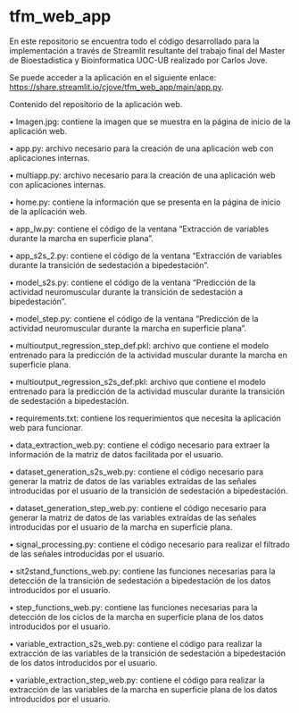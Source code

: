 # tfm_web_app
En este repositorio se encuentra todo el código desarrollado para la implementación a través de Streamlit resultante del trabajo final del Master de Bioestadistica y Bioinformatica UOC-UB realizado por Carlos Jove.

Se puede acceder a la aplicación en el siguiente enlace: https://share.streamlit.io/cjove/tfm_web_app/main/app.py. 

Contenido del repositorio de la aplicación web.

•	Imagen.jpg: contiene la imagen que se muestra en la página de inicio de la aplicación web.

•	app.py: archivo necesario para la creación de una aplicación web con aplicaciones internas.

•	multiapp.py: archivo necesario para la creación de una aplicación web con aplicaciones internas.

•	home.py: contiene la información que se presenta en la página de inicio de la aplicación web.

•	app_lw.py: contiene el código de la ventana “Extracción de variables durante la marcha en superficie plana”. 

•	app_s2s_2.py: contiene el código de la ventana “Extracción de variables durante la transición de sedestación a bipedestación”.

•	model_s2s.py: contiene el código de la ventana “Predicción de la actividad neuromuscular durante la transición de sedestación a bipedestación”.

•	model_step.py: contiene el código de la ventana “Predicción de la actividad neuromuscular durante la marcha en superficie plana”.

•	multioutput_regression_step_def.pkl: archivo que contiene el modelo entrenado para la predicción de la actividad muscular durante la marcha en superficie plana.

•	multioutput_regression_s2s_def.pkl: archivo que contiene el modelo entrenado para la predicción de la actividad muscular durante la transición de sedestación a bipedestación.

•	requirements.txt: contiene los requerimientos que necesita la aplicación web para funcionar.

•	data_extraction_web.py: contiene el código necesario para extraer la información de la matriz de datos facilitada por el usuario.

•	dataset_generation_s2s_web.py: contiene el código necesario para generar la matriz de datos de las variables extraídas de las señales introducidas por el usuario de la transición de sedestación a bipedestación.

•	dataset_generation_step_web.py: contiene el código necesario para generar la matriz de datos de las variables extraídas de las señales introducidas por el usuario de la marcha en superficie plana.

•	signal_processing.py: contiene el código necesario para realizar el filtrado de las señales introducidas por el usuario.

•	sit2stand_functions_web.py: contiene las funciones necesarias para la detección de la transición de sedestación a bipedestación de los datos introducidos por el usuario.

•	step_functions_web.py: contiene las funciones necesarias para la detección de los ciclos de la marcha en superficie plana de los datos introducidos por el usuario.

•	variable_extraction_s2s_web.py: contiene el código para realizar la extracción de las variables de la transición de sedestación a bipedestación de los datos introducidos por el usuario.

•	variable_extraction_step_web.py: contiene el código para realizar la extracción de las variables de la marcha en superficie plana de los datos introducidos por el usuario.
